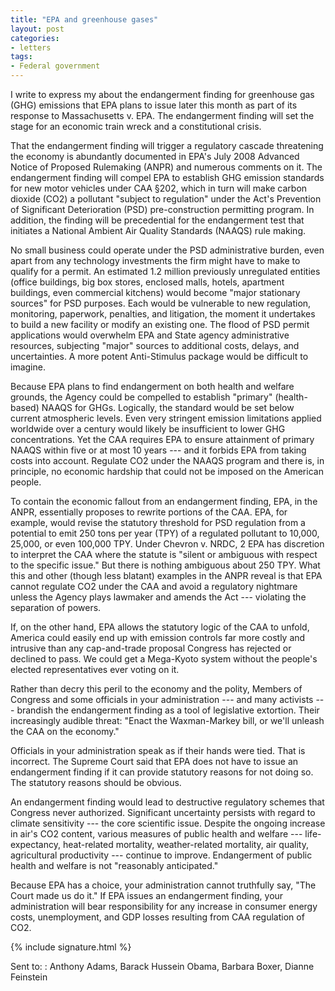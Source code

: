 ```yaml
---
title: "EPA and greenhouse gases"
layout: post
categories:
- letters
tags:
- Federal government
---
```


I write to express my about the endangerment finding for greenhouse gas (GHG) emissions that EPA plans to issue later this month as part of its response to Massachusetts v. EPA. The endangerment finding will set the stage for an economic train wreck and a constitutional crisis.

That the endangerment finding will trigger a regulatory cascade threatening the economy is abundantly documented in EPA's July 2008 Advanced Notice of Proposed Rulemaking (ANPR) and numerous comments on it. The endangerment finding will compel EPA to establish GHG emission standards for new motor vehicles under CAA §202, which in turn will make carbon dioxide (CO2) a pollutant "subject to regulation" under the Act's Prevention of Significant Deterioration (PSD) pre-construction permitting program. In addition, the finding will be precedential for the endangerment test that initiates a National Ambient Air Quality Standards (NAAQS) rule making.

No small business could operate under the PSD administrative burden, even apart from any technology investments the firm might have to make to qualify for a permit. An estimated 1.2 million previously unregulated entities (office buildings, big box stores, enclosed malls, hotels, apartment buildings, even commercial kitchens) would become "major stationary sources" for PSD purposes. Each would be vulnerable to new regulation, monitoring, paperwork, penalties, and litigation, the moment it undertakes to build a new facility or modify an existing one. The flood of PSD permit applications would overwhelm EPA and State agency administrative resources, subjecting "major" sources to additional costs, delays, and uncertainties. A more potent Anti-Stimulus package would be difficult to imagine.

Because EPA plans to find endangerment on both health and welfare grounds, the Agency could be compelled to establish "primary" (health-based) NAAQS for GHGs. Logically, the standard would be set below current atmospheric levels. Even very stringent emission limitations applied worldwide over a century would likely be insufficient to lower GHG concentrations. Yet the CAA requires EPA to ensure attainment of primary NAAQS within five or at most 10 years --- and it forbids EPA from taking costs into account. Regulate CO2 under the NAAQS program and there is, in principle, no economic hardship that could not be imposed on the American people.

To contain the economic fallout from an endangerment finding, EPA, in the ANPR, essentially proposes to rewrite portions of the CAA. EPA, for example, would revise the statutory threshold for PSD regulation from a potential to emit 250 tons per year (TPY) of a regulated pollutant to 10,000, 25,000, or even 100,000 TPY. Under Chevron v. NRDC, 2 EPA has discretion to interpret the CAA where the statute is "silent or ambiguous with respect to the specific issue." But there is nothing ambiguous about 250 TPY. What this and other (though less blatant) examples in the ANPR reveal is that EPA cannot regulate CO2 under the CAA and avoid a regulatory nightmare unless the Agency plays lawmaker and amends the Act --- violating the separation of powers.

If, on the other hand, EPA allows the statutory logic of the CAA to unfold, America could easily end up with emission controls far more costly and intrusive than any cap-and-trade proposal Congress has rejected or declined to pass. We could get a Mega-Kyoto system without the people's elected representatives ever voting on it.

Rather than decry this peril to the economy and the polity, Members of Congress and some officials in your administration --- and many activists --- brandish the endangerment finding as a tool of legislative extortion. Their increasingly audible threat: "Enact the Waxman-Markey bill, or we'll unleash the CAA on the economy."

Officials in your administration speak as if their hands were tied. That is incorrect. The Supreme Court said that EPA does not have to issue an endangerment finding if it can provide statutory reasons for not doing so. The statutory reasons should be obvious.

An endangerment finding would lead to destructive regulatory schemes that Congress never authorized. Significant uncertainty persists with regard to climate sensitivity --- the core scientific issue. Despite the ongoing increase in air's CO2 content, various measures of public health and welfare --- life-expectancy, heat-related mortality, weather-related mortality, air quality, agricultural productivity --- continue to improve. Endangerment of public health and welfare is not "reasonably anticipated."

Because EPA has a choice, your administration cannot truthfully say, "The Court made us do it." If EPA issues an endangerment finding, your administration will bear responsibility for any increase in consumer energy costs, unemployment, and GDP losses resulting from CAA regulation of CO2.

{% include signature.html %}

Sent to:
: Anthony Adams, Barack Hussein Obama, Barbara Boxer, Dianne Feinstein

